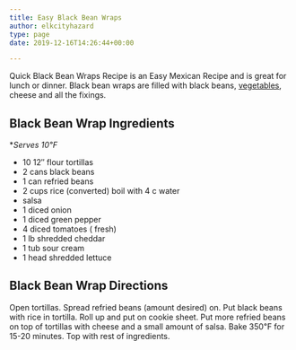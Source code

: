 ```yaml
---
title: Easy Black Bean Wraps
author: elkcityhazard
type: page
date: 2019-12-16T14:26:44+00:00

---
```

Quick Black Bean Wraps Recipe is an Easy Mexican Recipe and is great for lunch or dinner. Black bean wraps are filled with black beans, [vegetables][1], cheese and all the fixings.

## Black Bean Wrap Ingredients

**Serves 10&#8457;*

  * 10 12&#8243; flour tortillas
  * 2 cans black beans
  * 1 can refried beans
  * 2 cups rice (converted) boil with 4 c water
  * salsa
  * 1 diced onion
  * 1 diced green pepper
  * 4 diced tomatoes ( fresh)
  * 1 lb shredded cheddar
  * 1 tub sour cream
  * 1 head shredded lettuce

## Black Bean Wrap Directions

Open tortillas. Spread refried beans (amount desired) on. Put black beans with rice in tortilla. Roll up and put on cookie sheet. Put more refried beans on top of tortillas with cheese and a small amount of salsa. Bake 350&#8457; for 15-20 minutes. Top with rest of ingredients.

 [1]: /wordpress/hot-vegetables/